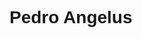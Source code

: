 <h1
style="font-family: 'Lucida Sans', 'Lucida Sans Regular', 'Lucida Grande', 'Lucida Sans Unicode', Geneva, Verdana, sans-serif;">
    Pedro Angelus
</h1>

